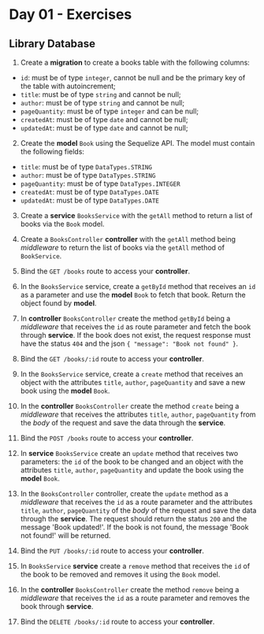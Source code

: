 # Day 01 - Exercises

## Library Database

1. Create a **migration** to create a books table with the following columns:

- `id`: must be of type `integer`, cannot be null and be the primary key of the table with autoincrement;
- `title`: must be of type `string` and cannot be null;
- `author`: must be of type `string` and cannot be null;
- `pageQuantity`: must be of type `integer` and can be null;
- `createdAt`: must be of type `date` and cannot be null;
- `updatedAt`: must be of type `date` and cannot be null;

2. Create the **model** `Book` using the Sequelize API. The model must contain the following fields:

- `title`: must be of type `DataTypes.STRING`
- `author`: must be of type `DataTypes.STRING`
- `pageQuantity`: must be of type `DataTypes.INTEGER`
- `createdAt`: must be of type `DataTypes.DATE`
- `updatedAt`: must be of type `DataTypes.DATE`

3. Create a **service** `BooksService` with the `getAll` method to return a list of books via the `Book` model.

4. Create a `BooksController` **controller** with the `getAll` method being *middleware* to return the list of books via the `getAll` method of `BookService`.

5. Bind the `GET /books` route to access your **controller**.

6. In the `BooksService` service, create a `getById` method that receives an `id` as a parameter and use the **model** `Book` to fetch that book. Return the object found by **model**.


7. In **controller** `BooksController` create the method `getById` being a *middleware* that receives the `id` as route parameter and fetch the book through **service**. If the book does not exist, the request response must have the status `404` and the json `{ "message": "Book not found" }`.

8. Bind the `GET /books/:id` route to access your **controller**.

9. In the `BooksService` service, create a `create` method that receives an object with the attributes `title`, `author`, `pageQuantity` and save a new book using the **model** `Book`.

10. In the **controller** `BooksController` create the method `create` being a *middleware* that receives the attributes `title`, `author`, `pageQuantity` from the *body* of the request and save the data through the **service**.

11. Bind the `POST /books` route to access your **controller**.

12. In **service** `BooksService` create an `update` method that receives two parameters: the `id` of the book to be changed and an object with the attributes `title`, `author`, `pageQuantity` and update the book using the **model** `Book`.

13. In the `BooksController` controller, create the `update` method as a *middleware* that receives the `id` as a route parameter and the attributes `title`, `author`, `pageQuantity` of the *body* of the request and save the data through the **service**. The request should return the status `200` and the message 'Book updated!'. If the book is not found, the message 'Book not found!' will be returned.

14. Bind the `PUT /books/:id` route to access your **controller**.

15. In `BooksService` **service** create a `remove` method that receives the `id` of the book to be removed and removes it using the `Book` model.

16. In the **controller** `BooksController` create the method `remove` being a *middleware* that receives the `id` as a route parameter and removes the book through **service**.

17. Bind the `DELETE /books/:id` route to access your **controller**.